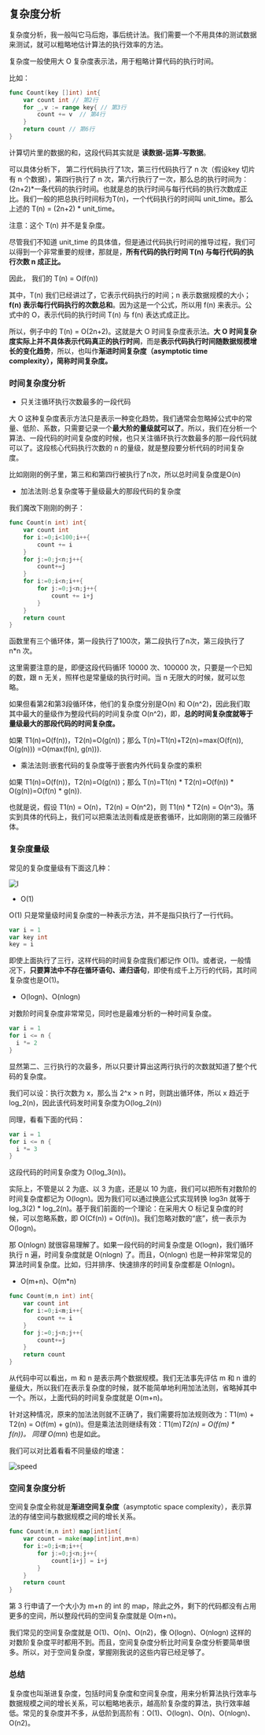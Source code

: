 ## 复杂度分析

复杂度分析，我一般叫它马后炮，事后统计法。我们需要一个不用具体的测试数据来测试，就可以粗略地估计算法的执行效率的方法。

复杂度一般使用大 O 复杂度表示法，用于粗略计算代码的执行时间。

比如：

```go
func Count(key []int) int{
	var count int // 第2行 
	for _,v := range key{ // 第3行
		count += v  // 第4行
	}
	return count // 第6行
}
```

计算切片里的数据的和，这段代码其实就是 **读数据-运算-写数据**。

可以具体分析下， 第二行代码执行了1次，第三行代码执行了 n 次（假设key 切片有 n 个数据），第四行执行了 n 次，第六行执行了一次，那么总的执行时间为：(2n+2)*一条代码的执行时间。也就是总的执行时间与每行代码的执行次数成正比。我们一般的把总执行时间标为T(n)，一个代码执行的时间叫 unit_time。那么上述的 T(n) = (2n+2) * unit_time。

注意：这个 T(n) 并不是复杂度。

尽管我们不知道 unit_time 的具体值，但是通过代码执行时间的推导过程，我们可以得到一个非常重要的规律，那就是，**所有代码的执行时间 T(n) 与每行代码的执行次数 n 成正比。**

因此， 我们的 T(n) = O(f(n)) 

其中，T(n) 我们已经讲过了，它表示代码执行的时间；n 表示数据规模的大小；**f(n) 表示每行代码执行的次数总和**。因为这是一个公式，所以用 f(n) 来表示。公式中的 O，表示代码的执行时间 T(n) 与 f(n) 表达式成正比。

所以，例子中的 T(n) = O(2n+2)。这就是大 O 时间复杂度表示法。**大 O 时间复杂度实际上并不具体表示代码真正的执行时间**，而是**表示代码执行时间随数据规模增长的变化趋势**，所以，也叫作**渐进时间复杂度（asymptotic time complexity），简称时间复杂度。**



### 时间复杂度分析

- 只关注循环执行次数最多的一段代码

大 O 这种复杂度表示方法只是表示一种变化趋势。我们通常会忽略掉公式中的常量、低阶、系数，只需要记录一个**最大阶的量级就可以了**。所以，我们在分析一个算法、一段代码的时间复杂度的时候，也只关注循环执行次数最多的那一段代码就可以了。这段核心代码执行次数的 n 的量级，就是整段要分析代码的时间复杂度。

比如刚刚的例子里，第三和和第四行被执行了n次，所以总时间复杂度是O(n)

- 加法法则:总复杂度等于量级最大的那段代码的复杂度

我们魔改下刚刚的例子：

```go
func Count(n int) int{
	var count int
	for i:=0;i<100;i++{
		count += i
	}
	for j:=0;j<n;j++{
		count+=j
	}
	for i:=0;i<n;i++{
		for j:=0;j<n;j++{
			count += i+j
		}
	}
	return count
}
```

函数里有三个循环体，第一段执行了100次，第二段执行了n次，第三段执行了 n*n 次。

这里需要注意的是，即便这段代码循环 10000 次、100000 次，只要是一个已知的数，跟 n 无关，照样也是常量级的执行时间。当 n 无限大的时候，就可以忽略。

如果但看第2和第3段循环体，他们的复杂度分别是O(n) 和 O(n^2)，因此我们取其中最大的量级作为整段代码的时间复杂度 O(n^2)，即，**总的时间复杂度就等于量级最大的那段代码的时间复杂度。**

如果 T1(n)=O(f(n))，T2(n)=O(g(n))；那么 T(n)=T1(n)+T2(n)=max(O(f(n)), O(g(n))) =O(max(f(n), g(n))).

- 乘法法则:嵌套代码的复杂度等于嵌套内外代码复杂度的乘积

如果 T1(n)=O(f(n))，T2(n)=O(g(n))；那么 T(n)=T1(n) * T2(n)=O(f(n)) * O(g(n))=O(f(n) * g(n)).

也就是说，假设 T1(n) = O(n)，T2(n) = O(n^2)，则 T1(n) * T2(n) = O(n^3)。落实到具体的代码上，我们可以把乘法法则看成是嵌套循环，比如刚刚的第三段循环体。



### 复杂度量级

常见的复杂度量级有下面这几种：

![l](https://static001.geekbang.org/resource/image/37/0a/3723793cc5c810e9d5b06bc95325bf0a.jpg)



- O(1)

O(1) 只是常量级时间复杂度的一种表示方法，并不是指只执行了一行代码。

```go
var i = 1
var key int
key = i
```

即使上面执行了三行，这样代码的时间复杂度我们都记作 O(1)。或者说，一般情况下，**只要算法中不存在循环语句、递归语句**，即使有成千上万行的代码，其时间复杂度也是Ο(1)。

- O(logn)、O(nlogn)

对数阶时间复杂度非常常见，同时也是最难分析的一种时间复杂度。

```go
var i = 1
for i <= n {
  i *= 2
}
```

显然第二、三行执行的次最多，所以只要计算出这两行执行的次数就知道了整个代码的复杂度。

我们可以设：执行次数为 x，那么当 2^x > n 时，则跳出循环体，所以 x 趋近于 log_2(n)，因此该代码发时间复杂度为O(log_2(n)) 

同理，看看下面的代码：

```go
var i = 1
for i <= n {
  i *= 3
}
```

这段代码的时间复杂度为 O(log_3(n))。

实际上，不管是以 2 为底、以 3 为底，还是以 10 为底，我们可以把所有对数阶的时间复杂度都记为 O(logn)。因为我们可以通过换底公式实现转换 log3n 就等于 log_3(2) * log_2(n)。基于我们前面的一个理论：在采用大 O 标记复杂度的时候，可以忽略系数，即 O(Cf(n)) = O(f(n))。我们忽略对数的“底”，统一表示为 O(logn)。

那 O(nlogn) 就很容易理解了。如果一段代码的时间复杂度是 O(logn)，我们循环执行 n 遍，时间复杂度就是 O(nlogn) 了。而且，O(nlogn) 也是一种非常常见的算法时间复杂度。比如，归并排序、快速排序的时间复杂度都是 O(nlogn)。

- O(m+n)、O(m*n)

```go
func Count(m,n int) int{
	var count int
	for i:=0;i<m;i++{
		count += i
	}
	for j:=0;j<n;j++{
		count+=j
	}
	return count
}
```

从代码中可以看出，m 和 n 是表示两个数据规模。我们无法事先评估 m 和 n 谁的量级大，所以我们在表示复杂度的时候，就不能简单地利用加法法则，省略掉其中一个。所以，上面代码的时间复杂度就是 O(m+n)。

针对这种情况，原来的加法法则就不正确了，我们需要将加法规则改为：T1(m) + T2(n) = O(f(m) + g(n))。但是乘法法则继续有效：T1(m)*T2(n) = O(f(m) * f(n))。 同理 O(m*n) 也是如此。

我们可以对比着看看不同量级的增速：

![speed](https://static001.geekbang.org/resource/image/49/04/497a3f120b7debee07dc0d03984faf04.jpg)



### 空间复杂度分析

空间复杂度全称就是**渐进空间复杂度**（asymptotic space complexity），表示算法的存储空间与数据规模之间的增长关系。

```go
func Count(m,n int) map[int]int{
	var count = make(map[int]int,m+n)
	for i:=0;i<m;i++{
		for j:=0;j<n;j++{
			count[i+j] = i+j
		}
	}
	return count
}
```

第 3 行申请了一个大小为 m+n 的 int 的 map，除此之外，剩下的代码都没有占用更多的空间，所以整段代码的空间复杂度就是 O(m+n)。

我们常见的空间复杂度就是 O(1)、O(n)、O(n2)，像 O(logn)、O(nlogn) 这样的对数阶复杂度平时都用不到。而且，空间复杂度分析比时间复杂度分析要简单很多。所以，对于空间复杂度，掌握刚我说的这些内容已经足够了。



### 总结

复杂度也叫渐进复杂度，包括时间复杂度和空间复杂度，用来分析算法执行效率与数据规模之间的增长关系，可以粗略地表示，越高阶复杂度的算法，执行效率越低。常见的复杂度并不多，从低阶到高阶有：O(1)、O(logn)、O(n)、O(nlogn)、O(n2)。